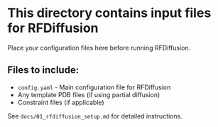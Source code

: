 # This directory contains input files for RFDiffusion

Place your configuration files here before running RFDiffusion.

## Files to include:
- `config.yaml` - Main configuration file for RFDiffusion
- Any template PDB files (if using partial diffusion)
- Constraint files (if applicable)

See `docs/01_rfdiffusion_setup.md` for detailed instructions.
